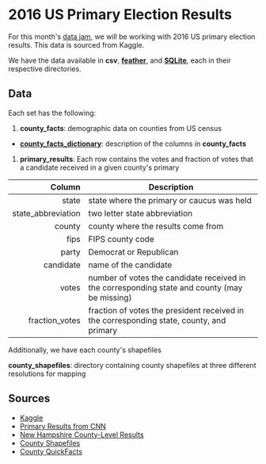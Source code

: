 # 2016 US Primary Election Results

For this month's [data jam](http://www.meetup.com/Houston-Data-Visualization-Meetup/events/232548862/), we will be working with 2016 US primary election results.  This data is sourced from Kaggle.

We have the data available in **csv**, **[feather](https://blog.rstudio.org/2016/03/29/feather/)**, and **[SQLite](https://en.wikipedia.org/wiki/SQLite)**, each in their respective directories.

## Data

Each set has the following:

1. **county_facts**: demographic data on counties from US census
  * **[county_facts_dictionary](https://github.com/houstondatavis/data-jam-august-2016/blob/master/csv/county_facts_dictionary.csv)**: description of the columns in **county_facts**
1. **primary_results**: Each row contains the votes and fraction of votes that a candidate received in a given county's primary

  | Column    | Description                                |
  |----------:|--------------------------------------------|
  | state     | state where the primary or caucus was held |
  | state_abbreviation | two letter state abbreviation     |
  | county    | county where the results come from         |
  | fips      | FIPS county code                           |
  | party     | Democrat or Republican                     |
  | candidate | name of the candidate                      |
  | votes     | number of votes the candidate received in the corresponding state and county (may be missing) |
  | fraction_votes | fraction of votes the president received in the corresponding state, county, and primary |

Additionally, we have each county's shapefiles

**county_shapefiles**: directory containing county shapefiles at three different resolutions for mapping

## Sources
- [Kaggle](https://www.kaggle.com/benhamner/2016-us-election)
- [Primary Results from CNN](http://www.cnn.com/election/primaries/counties/ia/Dem)
- [New Hampshire County-Level Results](https://numeracy.co/projects/2n9KPEk6ShS)
- [County Shapefiles](https://www.census.gov/geo/maps-data/data/cbf/cbf_counties.html)
- [County QuickFacts](http://quickfacts.census.gov/qfd/download_data.html)
